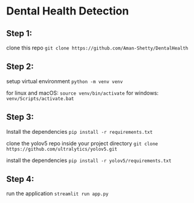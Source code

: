 # Dental Health Detection

## Step 1:
clone this repo
`git clone https://github.com/Aman-Shetty/DentalHealth`

## Step 2:
setup virtual environment 
`python -m venv venv`

for linux and macOS:
`source venv/bin/activate`
for windows:
`venv/Scripts/activate.bat`

## Step 3:
Install the dependencies
`pip install -r requirements.txt`

clone the yolov5 repo inside your project directory
`git clone https://github.com/ultralytics/yolov5.git`

install the dependencies
`pip install -r yolov5/requirements.txt`

## Step 4:
run the application
`streamlit run app.py`
